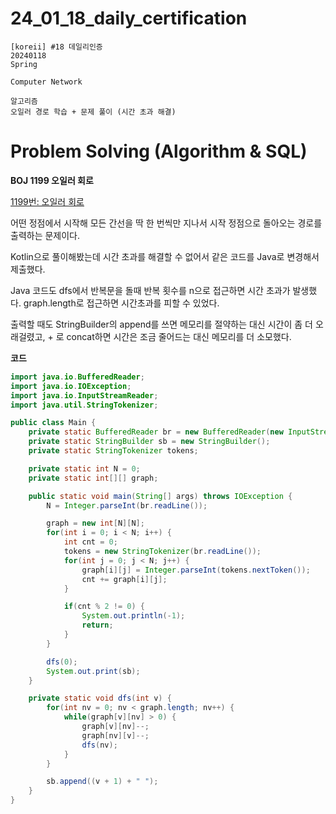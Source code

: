 # 24_01_18_daily_certification

```
[koreii] #18 데일리인증
20240118
Spring

Computer Network

알고리즘
오일러 경로 학습 + 문제 풀이 (시간 초과 해결)
```

# Problem Solving (Algorithm & SQL)

**BOJ 1199 오일러 회로**

[1199번: 오일러 회로](https://www.acmicpc.net/problem/1199)

어떤 정점에서 시작해 모든 간선을 딱 한 번씩만 지나서 시작 정점으로 돌아오는 경로를 출력하는 문제이다.

Kotlin으로 풀이해봤는데 시간 초과를 해결할 수 없어서 같은 코드를 Java로 변경해서 제출했다.

Java 코드도 dfs에서 반복문을 돌때 반복 횟수를 n으로 접근하면 시간 초과가 발생했다. graph.length로 접근하면 시간초과를 피할 수 있었다.

출력할 때도 StringBuilder의 append를 쓰면 메모리를 절약하는 대신 시간이 좀 더 오래걸렸고, + 로 concat하면 시간은 조금 줄어드는 대신 메모리를 더 소모했다.

**코드**

```java
import java.io.BufferedReader;
import java.io.IOException;
import java.io.InputStreamReader;
import java.util.StringTokenizer;

public class Main {
    private static BufferedReader br = new BufferedReader(new InputStreamReader(System.in));
    private static StringBuilder sb = new StringBuilder();
    private static StringTokenizer tokens;

    private static int N = 0;
    private static int[][] graph;

    public static void main(String[] args) throws IOException {
        N = Integer.parseInt(br.readLine());

        graph = new int[N][N];
        for(int i = 0; i < N; i++) {
            int cnt = 0;
            tokens = new StringTokenizer(br.readLine());
            for(int j = 0; j < N; j++) {
                graph[i][j] = Integer.parseInt(tokens.nextToken());
                cnt += graph[i][j];
            }

            if(cnt % 2 != 0) {
                System.out.println(-1);
                return;
            }
        }

        dfs(0);
        System.out.print(sb);
    }

    private static void dfs(int v) {
        for(int nv = 0; nv < graph.length; nv++) {
            while(graph[v][nv] > 0) {
                graph[v][nv]--;
                graph[nv][v]--;
                dfs(nv);
            }
        }

        sb.append((v + 1) + " ");
    }
}
```